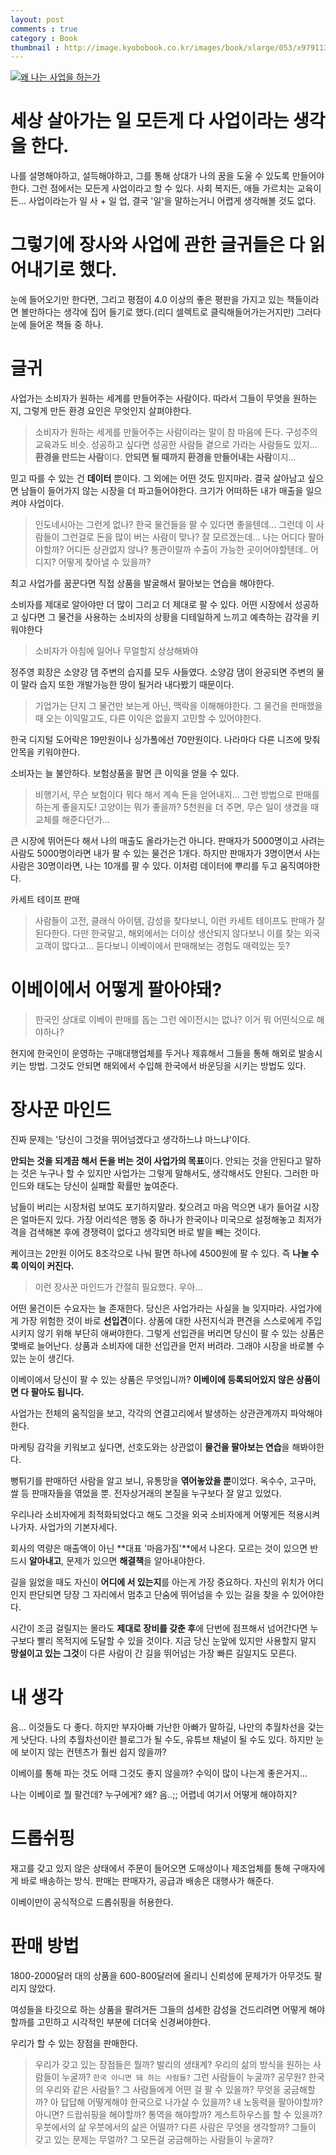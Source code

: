 ```yaml
---
layout: post
comments : true
category : Book
thumbnail : http://image.kyobobook.co.kr/images/book/xlarge/053/x9791130604053.jpg
---
```


[![왜 나는 사업을 하는가](http://image.kyobobook.co.kr/images/book/xlarge/053/x9791130604053.jpg)](http://app.ac/u3f1QVJ03)


# 세상 살아가는 일 모든게 다 사업이라는 생각을 한다. 
나를 설명해야하고, 설득해야하고, 그를 통해 상대가 나의 꿈을 도울 수 있도록 만들어야한다. 그런 점에서는 모든게 사업이라고 할 수 있다. 사회 복지든, 애들 가르치는 교육이든... 
사업이라는가 일 사 + 일 업, 결국 '일'을 말하는거니 어렵게 생각해볼 것도 없다.

# 그렇기에 장사와 사업에 관한 글귀들은 다 읽어내기로 했다. 
눈에 들어오기만 한다면, 그리고 평점이 4.0 이상의 좋은 평판을 가지고 있는 책들이라면 볼만하다는 생각에 집어 들기로 했다.(리디 셀렉트로 클릭해들어가는거지만) 그러다 눈에 들어온 책들 중 하나.


# 글귀

 사업가는 소비자가 원하는 세계를 만들어주는 사람이다. 따라서 그들이 무엇을 원하는지, 그렇게 만든 환경 요인은 무엇인지 살펴야한다. 

> 소비자가 원하는 세게를 만들어주는 사람이라는 말이 참 마음에 든다. 구성주의 교육과도 비슷. 성공하고 싶다면 성공한 사람들 곁으로 가라는 사람들도 있지... **환경을 만드는 사람**이다. **안되면 될 때까지 환경을 만들어내는 사람**이지...

 믿고 따를 수 있는 건 **데이터** 뿐이다. 그 외에는 어떤 것도 믿지마라. 결국 살아남고 싶으면 남들이 들어가지 않는 시장을 더 파고들어야한다. 크기가 어떠하든 내가 매출을 일으켜야 사업이다.

> 인도네시아는 그런게 없나? 한국 물건들을 팔 수 있다면 좋을텐데... 그런데 이 사람들이 그런걸로 돈을 많이 버는 사람이 맞나? 잘 모르겠는데...
나는 어디다 팔아야할까? 어디든 상관없지 않나? 통관이랄까 수출이 가능한 곳이어야할텐데.. 어디지? 어떻게 찾아낼 수 있을까?

 최고 사업가를 꿈꾼다면 직접 상품을 발굴해서 팔아보는 연습을 해야한다.

 소비자를 제대로 알아야만 더 많이 그리고 더 제대로 팔 수 있다.
 어떤 시장에서 성공하고 싶다면 그 물건을 사용하는 소비자의 상황을 디테일하게 느끼고 예측하는 감각을 키워야한다

> 소비자가 아침에 일어나 무얼할지 상상해봐야

 정주영 회장은 소양강 댐 주변의 습지를 모두 사들였다. 소양감 댐이 완공되면 주변의 물이 말라 습지 또한 개발가능한 땅이 될거라 내다봤기 때문이다.

> 기업가는 단지 그 물건만 보는게 아닌, 맥락을 이해해야한다. 그 물건을 판매했을 때 오는 이익말고도, 다른 이익은 없을지 고민할 수 있어야한다.

 한국 디지털 도어락은 19만원이나 싱가폴에선 70만원이다. 나라마다 다른 니즈에 맞춰 안목을 키워야한다.

 소비자는 늘 불안하다. 보험상품을 팔면 큰 이익을 얻을 수 있다.

> 비행기서, 무슨 보험이다 뭐다 해서 계속 돈을 얻어내지... 그런 방법으로 판매를 하는게 좋을지도! 고양이는 뭐가 좋을까? 5천원을 더 주면, 무슨 일이 생겼을 때 교체를 해준다던가...

 큰 시장에 뛰어든다 해서 나의 매출도 올라가는건 아니다. 판매자가 5000명이고 사려는 사람도 5000명이라면 내가 팔 수 있는 물건은 1개다. 하지만 판매자가 3명이면서 사는 사람은 30명이라면, 나는 10개를 팔 수 있다. 이처럼 데이터에 뿌리를 두고 움직여야한다.


 카세트 테이프 판매

> 사람들이 고전, 클래식 아이템, 감성을 찾다보니, 이런 카세트 테이프도 판매가 잘된다한다. 다만 한국말고, 해외에서는 더이상 생산되지 않다보니 이를 찾는 외국고객이 많다고... 듣다보니 이베이에서 판매해보는 경험도 매력있는 듯?

# 이베이에서 어떻게 팔아야돼?

> 한국인 상대로 이베이 판매를 돕는 그런 에이전시는 없나? 이거 뭐 어떤식으로 해야하나?

 현지에 한국인이 운영하는 구매대행업체를 두거나 제휴해서 그들을 통해 해외로 발송시키는 방법. 그것도 안되면 해외에서 수입해 한국에서 바운딩을 시키는  방법도 있다.

# 장사꾼 마인드  
 진짜 문제는 '당신이 그것을 뛰어넘겠다고 생각하느냐 마느냐'이다.

 **안되는 것을 되게끔 해서 돈을 버는 것이 사업가의 목표**이다. 안되는 것을 안된다고 말하는 것은 누구나 할 수 있지만 사업가는 그렇게 말해서도, 생각해서도 안된다. 그러한 마인드와 태도는 당신이 실패할 확률만 높여준다.

 남들이 버리는 시장처럼 보여도 포기하지말라. 찾으려고 마음 먹으면 내가 들어갈 시장은 얼마든지 있다. 가장 어리석은 행동 중 하나가 한국이나 미국으로 설정해놓고 최저가격을 검색해본 후에 경쟁력이 없다고 생각되면 바로 발을 빼는 것이다.

 케이크는 2만원 이어도 8조각으로 나눠 팔면 하나에 4500원에 팔 수 있다. 즉 **나눌 수록 이익이 커진다.**

> 이런 장사꾼 마인드가 간절히 필요했다. 우아...

 어떤 물건이든 수요자는 늘 존재한다.
 당신은 사업가라는 사실을 늘 잊지마라. 사업가에게 가장 위험한 것이 바로 **선입견**이다. 상품에 대한 사전지식과 편견을 스스로에게 주입시키지 않기 위해 부단히 애써야한다. 그렇게 선입관을 버리면 당신이 팔 수 있는 상품은 몇배로 늘어난다. 상품과 소비자에 대한 선입관을 먼저 버려라. 그래야 시장을 바로볼 수 있는 눈이 생긴다.


 이베이에서 당신이 팔 수 있는 상품은 무엇입니까?  **이베이에 등록되어있지 않은 상품이면 다 팔아도 됩니다.**
  
 사업가는 전체의 움직임을 보고, 각각의 연결고리에서 발생하는 상관관계까지 파악해야한다. 

 마케팅 감각을 키워보고 싶다면, 선호도와는 상관없이 **물건을 팔아보는 연습**을 해봐야한다.

 뻥튀기를 판매하던 사람을 알고 보니, 유통망을 **엮어놓았을 뿐**이었다. 옥수수, 고구마, 쌀 등 판매자들을 엮었을 뿐. 전자상거래의 본질을 누구보다 잘 알고 있었다.

 우리나라 소비자에게 최적화되었다고 해도 그것을 외국 소비자에게 어떻게든 적용시켜나가자. 사업가의 기본자세다.

 회사의 역량은 매출액이 아닌 **대표 '마음가짐'**에서 나온다. 모르는 것이 있으면 반드시 **알아내고**, 문제가 있으면 **해결책**을 알아내야한다.

 길을 잃었을 때도 자신이 **어디에 서 있는지**를 아는게 가장 중요하다. 자신의 위치가 어디인지 판단되면 당장 그 자리에서 멈추고 단숨에 뛰어넘을 수 있는 길을 찾을 수 있어야한다. 

 시간이 조금 걸릴지는 몰라도 **제대로 장비를 갖춘 후**에 단번에 점프해서 넘어간다면 누구보다 빨리 목적지에 도달할 수 있을 것이다.
 지금 당신 눈앞에 있지만 사용할지 말지 **망설이고 있는 그것**이 다른 사람이 간 길을 뛰어넘는 가장 빠른 길일지도 모른다.




# 내 생각

음... 이것들도 다 좋다.
하지만 부자아빠 가난한 아빠가 말하길, 나만의 추월차선을 갖는게 낫단다.
나의 추월차선이란 블로그가 될 수도, 유튜브 채널이 될 수도 있다.
하지만 눈에 보이지 않는 컨텐츠가 훨씬 쉽지 않을까?

이베이를 통해 파는 것도 어때
그것도 좋지 않을까?
수익이 많이 나는게 좋은거지...

나는 이베이로 뭘 팔건데? 누구에게? 왜?
음..;; 어렵네 여기서 어떻게 해야하지?


# 드롭쉬핑

 재고를 갖고 있지 않은 상태에서 주문이 들어오면 도매상이나 제조업체를 통해 구매자에게 바로 배송하는 방식. 판매는 판매자가, 공급과 배송은 대행사가 해준다.

 이베이만이 공식적으로 드롭쉬핑을 허용한다. 

# 판매 방법

 1800-2000달러 대의 상품을 600-800달러에 올리니 신뢰성에 문제가가 아무것도 팔리지 않았다.

 여성들을 타깃으로 하는 상품을 팔려거든 그들의 섬세한 감성을 건드리려면 어떻게 해야할까를 고민하고 시각적인 부분에 더더욱 신경써야한다.

 우리가 할 수 있는 장점을 판매한다.

> 우리가 갖고 있는 장점들은 뭘까? 발리의 생태계? 우리의 삶의 방식을 원하는 사람들이 누굴까? `한국 아니면 돼 하는 사람들?` 그런 사람들이 누굴까? 공무원? 한국의 우리와 같은 사람들?
> 그 사람들에게 어떤 걸 팔 수 있을까? 무엇을 궁금해할까? 아 답답해 어떻게해야 한국으로 나가살 수 있을까? 내 노동력을 팔아야할까? 아니면? 드랍쉬핑을 해야할까? 통역을 해야할까? 게스트하우스를 할 수 있을까? 
> 우붓에서의 삶 우붓에서의 삶은 어떨까? 다른 사람은 무엇을 생각할까? 그들이 갖고 있는 문제는 무얼까? 그 모든걸 궁금해하는 사람들이 누굴까?
